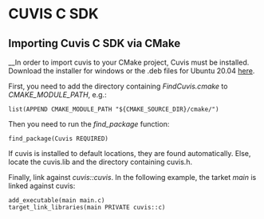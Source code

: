 # CUVIS C SDK

## Importing Cuvis C SDK via CMake 

__In order to import cuvis to your CMake project, Cuvis must be installed. Download the installer for windows or the .deb files for Ubuntu 20.04 [here](https://cloud.cubert-gmbh.de/index.php/s/kKVtx0x2fmYqVgx).

First, you need to add the directory containing *FindCuvis.cmake* to *CMAKE_MODULE_PATH*, e.g.:
```
list(APPEND CMAKE_MODULE_PATH "${CMAKE_SOURCE_DIR}/cmake/")
```

Then you need to run the *find_package* function:
```
find_package(Cuvis REQUIRED)
```

If cuvis is installed to default locations, they are found automatically. Else, locate the cuvis.lib and the directory containing cuvis.h.

Finally, link against *cuvis::cuvis*. In the following example, the tarket *main* is linked against cuvis:
```
add_executable(main main.c)
target_link_libraries(main PRIVATE cuvis::c)
```
